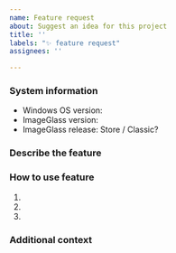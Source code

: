 ```yaml
---
name: Feature request
about: Suggest an idea for this project
title: ''
labels: "✨ feature request"
assignees: ''

---
```


### System information
- Windows OS version: 
- ImageGlass version:
- ImageGlass release: Store / Classic?


### Describe the feature
<!-- Make it SHORT and STRAIGHT FORWARD -->
<!-- Use list bullets to describe, I'm LAZY to read an essay -->


### How to use feature
<!-- List the steps to activate the feature and how other people use it -->
1. 
2. 
3. 


### Additional context
<!-- Add any other context or SCREENSHOTS about the new feature -->
